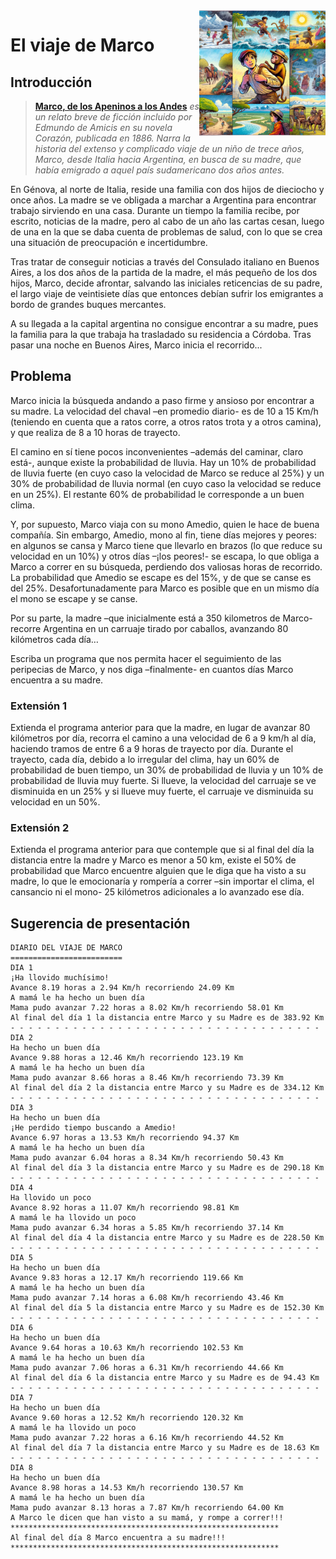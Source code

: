 <img src="../images/viajeMarco.png" width="40%" align="right"/>

# El viaje de Marco

## Introducción

> **[Marco, de los Apeninos a los Andes](https://es.wikipedia.org/wiki/Marco,_de_los_Apeninos_a_los_Andes)** *es un relato breve de ficción incluido por Edmundo de Amicis en su novela Corazón, publicada en 1886. Narra la historia del extenso y complicado viaje de un niño de trece años, Marco, desde Italia hacia Argentina, en busca de su madre, que había emigrado a aquel país sudamericano dos años antes.*

En Génova, al norte de Italia, reside una familia con dos hijos de dieciocho y once años. La madre se ve obligada a marchar a Argentina para encontrar trabajo sirviendo en una casa. Durante un tiempo la familia recibe, por escrito, noticias de la madre, pero al cabo de un año las cartas cesan, luego de una en la que se daba cuenta de problemas de salud, con lo que se crea una situación de preocupación e incertidumbre.

Tras tratar de conseguir noticias a través del Consulado italiano en Buenos Aires, a los dos años de la partida de la madre, el más pequeño de los dos hijos, Marco, decide afrontar, salvando las iniciales reticencias de su padre, el largo viaje de veintisiete días que entonces debían sufrir los emigrantes a bordo de grandes buques mercantes.

A su llegada a la capital argentina no consigue encontrar a su madre, pues la familia para la que trabaja ha trasladado su residencia a Córdoba. Tras pasar una noche en Buenos Aires, Marco inicia el recorrido... 

## Problema

Marco inicia la búsqueda andando a paso firme y ansioso por encontrar a su madre. La velocidad del chaval –en promedio diario- es de 10 a 15 Km/h (teniendo en cuenta que a ratos corre, a otros ratos trota y a otros camina), y que realiza de 8 a 10 horas de trayecto.

El camino en sí tiene pocos inconvenientes –además del caminar, claro está-, aunque existe la probabilidad de lluvia. Hay un 10% de probabilidad de lluvia fuerte (en cuyo caso la velocidad de Marco se reduce al 25%) y un 30% de probabilidad de lluvia normal (en cuyo caso la velocidad se reduce en un 25%). El restante 60% de probabilidad le corresponde a un buen clima.

Y, por supuesto, Marco viaja con su mono Amedio, quien le hace de buena compañía. Sin embargo, Amedio, mono al fin, tiene días mejores y peores: en algunos se cansa y Marco tiene que llevarlo en brazos (lo que reduce su velocidad en un 10%) y otros días –¡los peores!- se escapa, lo que obliga a Marco a correr en su búsqueda, perdiendo dos valiosas horas de recorrido.  La probabilidad que Amedio se escape es del 15%, y de que se canse es del 25%. Desafortunadamente para Marco es posible que en un mismo día el mono se escape y se canse.

Por su parte, la madre –que inicialmente está a 350 kilometros de Marco- recorre Argentina en un carruaje tirado por caballos, avanzando 80 kilómetros cada día…  

Escriba un programa que nos permita hacer el seguimiento de las peripecias de Marco, y nos diga –finalmente- en cuantos días Marco encuentra a su madre.

### Extensión 1

Extienda el programa anterior para que la madre, en lugar de avanzar 80 kilómetros por día, recorra el camino a una velocidad de 6 a 9 km/h al día, haciendo tramos de entre 6 a 9 horas de trayecto por día. Durante el trayecto, cada día, debido a lo irregular del clima, hay un 60% de probabilidad de buen tiempo, un 30% de probabilidad de lluvia y un 10% de probabilidad de lluvia muy fuerte. Si llueve, la velocidad del carruaje se ve disminuida en un 25% y si llueve muy fuerte, el carruaje ve disminuida su velocidad en un 50%. 

### Extensión 2

Extienda el programa anterior para que contemple que si al final del día la distancia entre la madre y Marco es menor a 50 km, existe el 50% de probabilidad que Marco encuentre alguien que le diga que ha visto a su madre, lo que le emocionaría y rompería a correr –sin importar el clima, el cansancio ni el mono- 25 kilómetros adicionales a lo avanzado ese día.

## Sugerencia de presentación

```
DIARIO DEL VIAJE DE MARCO
=========================
DIA 1
¡Ha llovido muchísimo!
Avance 8.19 horas a 2.94 Km/h recorriendo 24.09 Km
A mamá le ha hecho un buen día
Mama pudo avanzar 7.22 horas a 8.02 Km/h recorriendo 58.01 Km
Al final del día 1 la distancia entre Marco y su Madre es de 383.92 Km
- - - - - - - - - - - - - - - - - - - - - - - - - - - - - - - - - - -
DIA 2
Ha hecho un buen día
Avance 9.88 horas a 12.46 Km/h recorriendo 123.19 Km
A mamá le ha hecho un buen día
Mama pudo avanzar 8.66 horas a 8.46 Km/h recorriendo 73.39 Km
Al final del día 2 la distancia entre Marco y su Madre es de 334.12 Km
- - - - - - - - - - - - - - - - - - - - - - - - - - - - - - - - - - -
DIA 3
Ha hecho un buen día
¡He perdido tiempo buscando a Amedio!
Avance 6.97 horas a 13.53 Km/h recorriendo 94.37 Km
A mamá le ha hecho un buen día
Mama pudo avanzar 6.04 horas a 8.34 Km/h recorriendo 50.43 Km
Al final del día 3 la distancia entre Marco y su Madre es de 290.18 Km
- - - - - - - - - - - - - - - - - - - - - - - - - - - - - - - - - - -
DIA 4
Ha llovido un poco
Avance 8.92 horas a 11.07 Km/h recorriendo 98.81 Km
A mamá le ha llovido un poco
Mama pudo avanzar 6.34 horas a 5.85 Km/h recorriendo 37.14 Km
Al final del día 4 la distancia entre Marco y su Madre es de 228.50 Km
- - - - - - - - - - - - - - - - - - - - - - - - - - - - - - - - - - -
DIA 5
Ha hecho un buen día
Avance 9.83 horas a 12.17 Km/h recorriendo 119.66 Km
A mamá le ha hecho un buen día
Mama pudo avanzar 7.14 horas a 6.08 Km/h recorriendo 43.46 Km
Al final del día 5 la distancia entre Marco y su Madre es de 152.30 Km
- - - - - - - - - - - - - - - - - - - - - - - - - - - - - - - - - - -
DIA 6
Ha hecho un buen día
Avance 9.64 horas a 10.63 Km/h recorriendo 102.53 Km
A mamá le ha hecho un buen día
Mama pudo avanzar 7.06 horas a 6.31 Km/h recorriendo 44.66 Km
Al final del día 6 la distancia entre Marco y su Madre es de 94.43 Km
- - - - - - - - - - - - - - - - - - - - - - - - - - - - - - - - - - -
DIA 7
Ha hecho un buen día
Avance 9.60 horas a 12.52 Km/h recorriendo 120.32 Km
A mamá le ha llovido un poco
Mama pudo avanzar 7.22 horas a 6.16 Km/h recorriendo 44.52 Km
Al final del día 7 la distancia entre Marco y su Madre es de 18.63 Km
- - - - - - - - - - - - - - - - - - - - - - - - - - - - - - - - - - -
DIA 8
Ha hecho un buen día
Avance 8.98 horas a 14.53 Km/h recorriendo 130.57 Km
A mamá le ha hecho un buen día
Mama pudo avanzar 8.13 horas a 7.87 Km/h recorriendo 64.00 Km
A Marco le dicen que han visto a su mamá, y rompe a correr!!!
************************************************************
Al final del día 8 Marco encuentra a su madre!!!
************************************************************
```